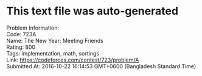 # This text file was auto-generated  
  
Problem Information:  
Code: 723A  
Name: The New Year: Meeting Friends  
Rating: 800  
Tags: implementation, math, sortings  
Link: https://codeforces.com/contest/723/problem/A  
Submitted At: 2016-10-22 16:14:53 GMT+0600 (Bangladesh Standard Time)  
